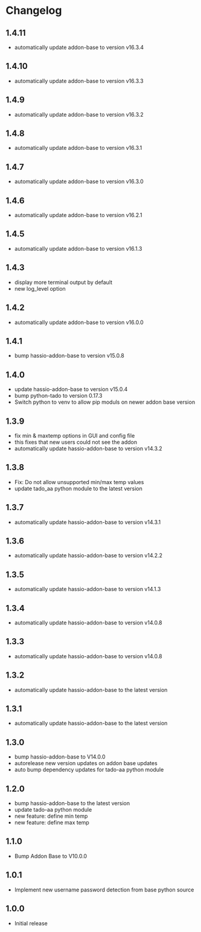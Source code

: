 # Changelog
## 1.4.11
- automatically update addon-base to version v16.3.4

## 1.4.10
- automatically update addon-base to version v16.3.3

## 1.4.9
- automatically update addon-base to version v16.3.2

## 1.4.8
- automatically update addon-base to version v16.3.1

## 1.4.7
- automatically update addon-base to version v16.3.0

## 1.4.6
- automatically update addon-base to version v16.2.1

## 1.4.5
- automatically update addon-base to version v16.1.3

## 1.4.3
- display more terminal output by default
- new log_level option

## 1.4.2
- automatically update addon-base to version v16.0.0

## 1.4.1
- bump hassio-addon-base to version v15.0.8

## 1.4.0
- update hassio-addon-base to version v15.0.4
- bump python-tado to version 0.17.3
- Switch python to venv to allow pip moduls on newer addon base version

## 1.3.9
- fix min & maxtemp options in GUI and config file
- this fixes that new users could not see the addon
- automatically update hassio-addon-base to version v14.3.2

## 1.3.8
- Fix: Do not allow unsupported min/max temp values
- update tado_aa python module to the latest version

## 1.3.7
- automatically update hassio-addon-base to version v14.3.1

## 1.3.6
- automatically update hassio-addon-base to version v14.2.2

## 1.3.5
- automatically update hassio-addon-base to version v14.1.3

## 1.3.4
- automatically update hassio-addon-base to version v14.0.8

## 1.3.3
- automatically update hassio-addon-base to version v14.0.8

## 1.3.2
- automatically update hassio-addon-base to the latest version

## 1.3.1
- automatically update hassio-addon-base to the latest version

## 1.3.0
- bump hassio-addon-base to V14.0.0
- autorelease new version updates on addon base updates
- auto bump dependency updates for tado-aa python module

## 1.2.0
- bump hassio-addon-base to the latest version
- update tado-aa python module
- new feature: define min temp
- new feature: define max temp

## 1.1.0
- Bump Addon Base to V10.0.0

## 1.0.1
- Implement new username password detection from base python source

## 1.0.0
- Initial release